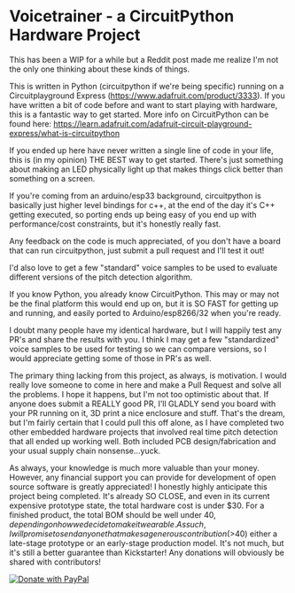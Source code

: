 # Voicetrainer - a CircuitPython Hardware Project

This has been a WIP for a while but a Reddit post made me realize I'm not the only one thinking about these kinds of things. 

This is written in Python (circuitpython if we're being specific) running on a Circuitplayground Express (https://www.adafruit.com/product/3333). If you have written a bit of code before and want to start playing with hardware, this is a fantastic way to get started. More info on CircuitPython can be found here: https://learn.adafruit.com/adafruit-circuit-playground-express/what-is-circuitpython


If you ended up here have never written a single line of code in your life, this is (in my opinion) THE BEST way to get started. There's just something about making an LED physically light up that makes things click better than something on a screen. 

If you're coming from an arduino/esp33 background, circuitpython is basically just higher level bindings for c++, at the end of the day it's C++ getting executed, so porting ends up being easy of you end up with performance/cost constraints, but it's honestly really fast.

Any feedback on the code is much appreciated, of you don't have a board that can run circuitpython, just submit a pull request and I'll test it out!

I'd also love to get a few "standard" voice samples to be used to evaluate different versions of the pitch detection algorithm.

If you know Python, you already know CircuitPython. This may or may not be the final platform this would end up on, but it is SO FAST for getting up and running, and easily ported to Arduino/esp8266/32 when you're ready.


I doubt many people have my identical hardware, but I will happily test any PR's and share the results with you. I think I may get a few "standardized" voice samples to be used for testing so we can compare versions, so I would appreciate getting some of those in PR's as well. 

The primary thing lacking from this project, as always, is motivation. I would really love someone to come in here and make a Pull Request and solve all the problems. I hope it happens, but I'm not too optimistic about that. If anyone does submit a REALLY good PR, I'll GLADLY send you board with your PR running on it, 3D print a nice enclosure and stuff. That's the dream, but I'm fairly certain that I could pull this off alone, as I have completed two other embedded hardware projects that involved real time pitch detection that all ended up working well. Both included PCB design/fabrication and your usual supply chain nonsense...yuck. 

As always, your knowledge is much more valuable than your money. However, any financial support you can provide for development of open source software is greatly appreciated! I honestly highly anticipate this project being completed. It's already SO CLOSE, and even in its current expensive prototype state, the total hardware cost is under $30. For a finished product, the total BOM should be well under $40, depending on how we decide to make it wearable. As such, I will promise to send anyone that makes a generous contribution (>$40) either a late-stage prototype or an early-stage production model. It's not much, but it's still a better guarantee than Kickstarter! Any donations will obviously be shared with contributors!

<a href="https://www.paypal.com/cgi-bin/webscr?cmd=_s-xclick&hosted_button_id=JRP9H4WPMKJZY">
  <img src="https://www.paypalobjects.com/en_US/i/btn/btn_donateCC_LG.gif" alt="Donate with PayPal" />
</a>
